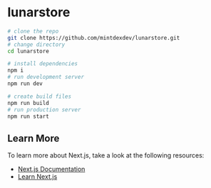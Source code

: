 # lunarstore


```bash
# clone the repo
git clone https://github.com/mintdexdev/lunarstore.git
# change directory
cd lunarstore

# install dependencies
npm i
# run development server
npm run dev

# create build files
npm run build
# run production server
npm run start
```
 
## Learn More

To learn more about Next.js, take a look at the following resources:

- [Next.js Documentation](https://nextjs.org/docs) 
- [Learn Next.js](https://nextjs.org/learn) 
